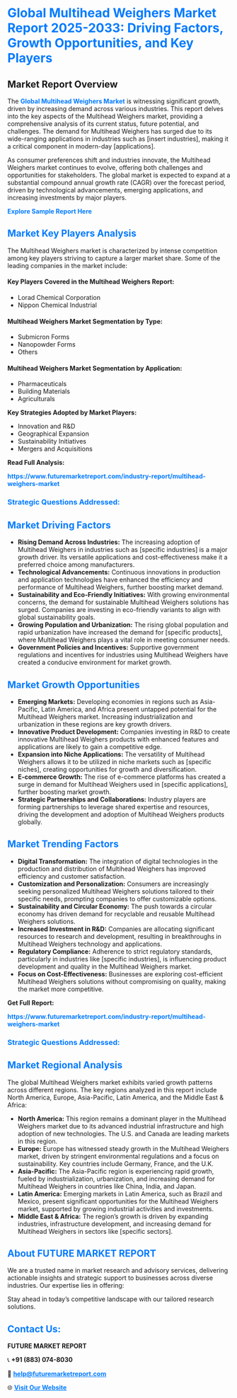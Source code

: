 <h1 style="color: #007BFF;">Global Multihead Weighers Market Report 2025-2033: Driving Factors, Growth Opportunities, and Key Players</h1>

<section id="overview">
<h2>Market Report Overview</h2>
<p>The <a href="https://www.futuremarketreport.com/industry-report/multihead-weighers-market" style="color: #007BFF; text-decoration: none;"><strong>Global Multihead Weighers Market</strong></a> is witnessing significant growth, driven by increasing demand across various industries. This report delves into the key aspects of the Multihead Weighers market, providing a comprehensive analysis of its current status, future potential, and challenges. The demand for Multihead Weighers has surged due to its wide-ranging applications in industries such as [insert industries], making it a critical component in modern-day [applications].</p>
<p>As consumer preferences shift and industries innovate, the Multihead Weighers market continues to evolve, offering both challenges and opportunities for stakeholders. The global market is expected to expand at a substantial compound annual growth rate (CAGR) over the forecast period, driven by technological advancements, emerging applications, and increasing investments by major players.</p>
</section>

<section id="overview">
<p><a href="https://www.futuremarketreport.com/request-sample/reportId=33179" style="color: #007BFF; text-decoration: none;"><strong>Explore Sample Report Here</strong></a></p>
</section>

<section id="key-players">
<h2 style="color: #007BFF;">Market Key Players Analysis</h2>
<p>The Multihead Weighers market is characterized by intense competition among key players striving to capture a larger market share. Some of the leading companies in the market include:</p>
<h4>Key Players Covered in the Multihead Weighers Report:</h4>
<ul><li>Lorad Chemical Corporation</li><li>Nippon Chemical Industrial</li></ul>
<h4>Multihead Weighers Market Segmentation by Type:</h4>
<ul><li>Submicron Forms</li><li>Nanopowder Forms</li><li>Others</li></ul>

<h4>Multihead Weighers Market Segmentation by Application:</h4>
<ul><li>Pharmaceuticals</li><li>Building Materials</li><li>Agriculturals</li></ul>
<p><strong>Key Strategies Adopted by Market Players:</strong></p>
<ul>
<li>Innovation and R&D</li>
<li>Geographical Expansion</li>
<li>Sustainability Initiatives</li>
<li>Mergers and Acquisitions</li>
</ul>
</section>

<section>
<p><strong>Read Full Analysis: </strong></p><a href="https://www.futuremarketreport.com/industry-report/multihead-weighers-market" style="color: #007BFF; text-decoration: none;"><strong>https://www.futuremarketreport.com/industry-report/multihead-weighers-market</strong></a>
<h3 style="color: #007BFF;">Strategic Questions Addressed:</h3>
</section>

<section id="driving-factors">
<h2 style="color: #007BFF;">Market Driving Factors</h2>
<ul>
<li><strong>Rising Demand Across Industries:</strong> The increasing adoption of Multihead Weighers in industries such as [specific industries] is a major growth driver. Its versatile applications and cost-effectiveness make it a preferred choice among manufacturers.</li>
<li><strong>Technological Advancements:</strong> Continuous innovations in production and application technologies have enhanced the efficiency and performance of Multihead Weighers, further boosting market demand.</li>
<li><strong>Sustainability and Eco-Friendly Initiatives:</strong> With growing environmental concerns, the demand for sustainable Multihead Weighers solutions has surged. Companies are investing in eco-friendly variants to align with global sustainability goals.</li>
<li><strong>Growing Population and Urbanization:</strong> The rising global population and rapid urbanization have increased the demand for [specific products], where Multihead Weighers plays a vital role in meeting consumer needs.</li>
<li><strong>Government Policies and Incentives:</strong> Supportive government regulations and incentives for industries using Multihead Weighers have created a conducive environment for market growth.</li>
</ul>
</section>

<section id="growth-opportunities">
<h2 style="color: #007BFF;">Market Growth Opportunities</h2>
<ul>
<li><strong>Emerging Markets:</strong> Developing economies in regions such as Asia-Pacific, Latin America, and Africa present untapped potential for the Multihead Weighers market. Increasing industrialization and urbanization in these regions are key growth drivers.</li>
<li><strong>Innovative Product Development:</strong> Companies investing in R&D to create innovative Multihead Weighers products with enhanced features and applications are likely to gain a competitive edge.</li>
<li><strong>Expansion into Niche Applications:</strong> The versatility of Multihead Weighers allows it to be utilized in niche markets such as [specific niches], creating opportunities for growth and diversification.</li>
<li><strong>E-commerce Growth:</strong> The rise of e-commerce platforms has created a surge in demand for Multihead Weighers used in [specific applications], further boosting market growth.</li>
<li><strong>Strategic Partnerships and Collaborations:</strong> Industry players are forming partnerships to leverage shared expertise and resources, driving the development and adoption of Multihead Weighers products globally.</li>
</ul>
</section>

<section id="trending-factors">
<h2 style="color: #007BFF;">Market Trending Factors</h2>
<ul>
<li><strong>Digital Transformation:</strong> The integration of digital technologies in the production and distribution of Multihead Weighers has improved efficiency and customer satisfaction.</li>
<li><strong>Customization and Personalization:</strong> Consumers are increasingly seeking personalized Multihead Weighers solutions tailored to their specific needs, prompting companies to offer customizable options.</li>
<li><strong>Sustainability and Circular Economy:</strong> The push towards a circular economy has driven demand for recyclable and reusable Multihead Weighers solutions.</li>
<li><strong>Increased Investment in R&D:</strong> Companies are allocating significant resources to research and development, resulting in breakthroughs in Multihead Weighers technology and applications.</li>
<li><strong>Regulatory Compliance:</strong> Adherence to strict regulatory standards, particularly in industries like [specific industries], is influencing product development and quality in the Multihead Weighers market.</li>
<li><strong>Focus on Cost-Effectiveness:</strong> Businesses are exploring cost-efficient Multihead Weighers solutions without compromising on quality, making the market more competitive.</li>
</ul>
</section>

<section>
<p><strong>Get Full Report: </strong></p><a href="https://www.futuremarketreport.com/industry-report/multihead-weighers-market" style="color: #007BFF; text-decoration: none;"><strong>https://www.futuremarketreport.com/industry-report/multihead-weighers-market</strong></a>
<h3 style="color: #007BFF;">Strategic Questions Addressed:</h3>
</section>


<section id="regional-analysis">
<h2 style="color: #007BFF;">Market Regional Analysis</h2>
<p>The global Multihead Weighers market exhibits varied growth patterns across different regions. The key regions analyzed in this report include North America, Europe, Asia-Pacific, Latin America, and the Middle East & Africa:</p>
<ul>
<li><strong>North America:</strong> This region remains a dominant player in the Multihead Weighers market due to its advanced industrial infrastructure and high adoption of new technologies. The U.S. and Canada are leading markets in this region.</li>
<li><strong>Europe:</strong> Europe has witnessed steady growth in the Multihead Weighers market, driven by stringent environmental regulations and a focus on sustainability. Key countries include Germany, France, and the U.K.</li>
<li><strong>Asia-Pacific:</strong> The Asia-Pacific region is experiencing rapid growth, fueled by industrialization, urbanization, and increasing demand for Multihead Weighers in countries like China, India, and Japan.</li>
<li><strong>Latin America:</strong> Emerging markets in Latin America, such as Brazil and Mexico, present significant opportunities for the Multihead Weighers market, supported by growing industrial activities and investments.</li>
<li><strong>Middle East & Africa:</strong> The region’s growth is driven by expanding industries, infrastructure development, and increasing demand for Multihead Weighers in sectors like [specific sectors].</li>
</ul>
</section>

<footer>
<h2 style="color: #007BFF;">About FUTURE MARKET REPORT</h2>
<p>We are a trusted name in market research and advisory services, delivering actionable insights and strategic support to businesses across diverse industries. Our expertise lies in offering:</p>

<p>Stay ahead in today’s competitive landscape with our tailored research solutions.</p>

<h2 style="color: #007BFF;">Contact Us:</h2>
<p><strong>FUTURE MARKET REPORT</strong></p>
<p>📞 <strong>+91 (883) 074-8030</strong></p>
<p>📧 <strong><a href="mailto:help@futuremarketreport.com" style="color: #007BFF;">help@futuremarketreport.com</a></strong></p>
<p>🌐 <strong><a href="https://www.futuremarketreport.com/" style="color: #007BFF;">Visit Our Website</a></strong></p>
</footer>
